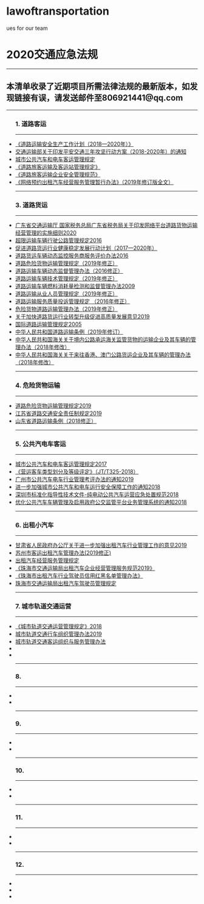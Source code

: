 # lawoftransportation
ues for our team
<h1>2020交通应急法规</h1>
<hr/>
<h2>本清单收录了近期项目所需法律法规的最新版本，如发现链接有误，请发送邮件至806921441@qq.com</h2>
<hr/>
<ul>
<h3>1. 道路客运</h3>
<hr/>
<li><a href="http://www.safehoo.com/Laws/Trade/Traffic/201806/1525566.shtml">《道路运输安全生产工作计划（2018—2020年）》</a></li>
<li><a href="http://www.gov.cn/xinwen/2018-08/05/content_5311895.htm"> 交通运输部关于印发平安交通三年攻坚行动方案（2018-2020年）的通知</a></li>
<li><a href="http://xxgk.mot.gov.cn/jigou/fgs/201703/t20170328_2973515.html"> 城市公共汽车和电车客运管理规定</a></li>
<li><a href="http://xxgk.mot.gov.cn/jigou/fgs/201604/t20160425_2973438.html">《道路旅客运输及客运站管理规定》</a></li>
<li><a href="http://www.gov.cn/gongbao/content/2018/content_5323097.htm">《道路旅客运输企业安全管理规范》</a></li>
<li><a href="http://www.waizi.org.cn/doc/75806.html">《网络预约出租汽车经营服务管理暂行办法》（2019年修订版全文）</a></li>
<hr/>
  <h3>3. 道路货运</h3>
  <hr/>
<li><a href="http://zhjt.zhuhai.gov.cn/attachment/0/222/222216/2486635.pdf">广东省交通运输厅 国家税务总局广东省税务局关于印发网络平台道路货物运输经营管理的实施细则2020</a></li>
<li><a href="http://xxgk.mot.gov.cn/jigou/fgs/201608/t20160830_2973474.html">超限运输车辆行驶公路管理规定2016</a></li>
<li><a href="http://www.chinatax.gov.cn/n810341/n810755/c2856681/content.html">促进道路货运行业健康稳定发展行动计划（2017—2020年）</a></li>
<li><a href="http://www.law-lib.com/law/law_view.asp?id=550889">道路货运车辆动态监控服务商服务评价办法2016</a></li>
<li><a href="http://www.waizi.org.cn/doc/74971.html">道路危险货物运输管理规定（2019年修正）</a></li>
<li><a href="http://xxgk.mot.gov.cn/jigou/fgs/201606/t20160613_2973463.html">道路运输车辆动态监督管理办法（2016修正）</a></li>
<li><a href="http://xxgk.mot.gov.cn/jigou/fgs/201907/t20190708_3222403.html">道路运输车辆技术管理规定（2019年修正）</a></li>
<li><a href="http://www.gov.cn/flfg/2009-08/14/content_1391941.html">道路运输车辆燃料消耗量检测和监督管理办法2009</a></li>
<li><a href="http://www.waizi.org.cn/doc/65214.html">道路运输从业人员管理规定（2019年修正）</a></li>
<li><a href="http://www.law-lib.com/law/law_view.aspid=541855">道路运输服务质量投诉管理规定 （2016年修正）</a></li>
<li><a href="http://xxgk.mot.gov.cn/jigou/fgs/201911/t20191128_3302982.html">危险货物道路运输管理办法（2019年修正）</a></li>
<li><a href="http://www.gov.cn/zhengce/content/2019-05/07/content_5389429.htm">关于加快道路货运行业转型升级促进高质量发展意见2019</a></li>
<li><a href="http://www.gov.cn/gongbao/content/2006/content_229193.htm">国际道路运输管理规定2005</a></li>
<li><a href="http://waizi.org.cn/doc/61450.html">中华人民共和国道路运输条例（2019年修订）</a></li>
<li><a href="http://www.gov.cn/zwgk/2007-08/15/content_717183.htm">中华人民共和国海关关于境内公路承运海关监管货物的运输企业及其车辆的管理办法（2018年修改）</a></li>
<li><a href="http://www.waizi.org.cn/doc/35345.html">中华人民共和国海关关于来往香港、澳门公路货运企业及其车辆的管理办法（2018年修改）</a></li>
<hr/>
<h3>4. 危险货物运输</h3>
<hr/>
<li><a href="http://xxgk.mot.gov.cn/jigou/fgs/201911/t20191128_3302982.html">道路危险货物运输管理规定2019</a></li>
<li><a href="http://www.jiangsu.gov.cn/art/2019/9/10/art_46144_8708665.html">江苏省道路交通安全责任制规定2019</a></li>
<li><a href="http://www.sdrd.gov.cn/articles/ch00023/201809/a81dfc3d-550d-4709-99c1-fa2fbd451c0d.shtml">山东省道路运输条例（2018修正）</a></li>
<hr/>
<h3>5. 公共汽电车客运</h3>
<hr/>
<li><a href="http://xxgk.mot.gov.cn/jigou/fgs/201703/t20170328_2973515.html">城市公共汽车和电车客运管理规定2017</a></li>
<li><a href="http://www.waizi.org.cn/bz/79395.html">《营运客车类型划分及等级评定》（JT/T325-2018）</a></li>
<li><a href="http://www.zc.gov.cn/fw/ztfw/grfw/jtfw/jdcfw/zcfg/content/post_3851090.html">广州市公共汽车电车行业管理考评办法的通知2019</a></li>
<li><a href="http://xxgk.mot.gov.cn/jigou/ysfws/201811/t20181109_3126913.html">进一步加强城市公共汽车和电车运行安全保障工作的通知2018</a></li>
<li><a href="http://sso.sz.gov.cn/cn/xxgk/zfxxgj/tzgg/201809/P020180911404898208663.pdf">深圳市标准化指导性技术文件-纯电动公共汽车运营应急处置规范2018</a></li>
<li><a href="http://jtys.sz.gov.cn/zwgk/xxgkml/zcfgjjd/gfxwjcx/201810/t20181030_14437517.htm">优化公共汽车车辆管理及启用政府公交监管平台业务管理系统的通知2018</a></li>
<hr/>
<h3> 6.  出租小汽车</h3>
<hr/>
<li><a href="http://www.gansu.gov.cn/art/2019/9/12/art_4786_428244.html">甘肃省人民政府办公厅关于进一步加强出租汽车行业管理工作的意见2019</a></li>
<li><a href="http://www.suzhou.gov.cn/szsrmzf/jtzcfg/202002/9804535f871e46db8044bf6ed5475835.shtml">苏州市客运出租汽车管理办法(2019修正)</a></li>
<li><a href="http://zhjt.zhuhai.gov.cn/zwgk/zcfg/dlys/content/post_2016609.html">出租汽车经营服务管理规定</a></li>
<li><a href="http://zhjt.zhuhai.gov.cn/zwgk/zcfg/dlys/content/post_2421190.html">《珠海市交通运输局出租汽车企业经营管理服务规范2019》</a></li>
<li><a href="http://zhjt.zhuhai.gov.cn/zwgk/zcfg/dlys/content/post_2416086.html">《珠海市出租汽车行业驾驶员信用红黑名单管理办法》</a></li>
<li><a href="http://cncc.bingj.com/cache.aspx?q=%e7%8f%a0%e6%b5%b7%e5%b8%82%e4%ba%a4%e9%80%9a%e8%bf%90%e8%be%93%e5%b1%80%e5%87%ba%e7%a7%9f%e6%b1%bd%e8%bd%a6%e9%a9%be%e9%a9%b6%e5%91%98%e7%ae%a1%e7%90%86%e8%a7%84%e5%ae%9a&d=4636967114119927&mkt=zh-CN&setlang=zh-CN&w=jZJcJNGY6188pjd6CWS4X70R0NUaQ87S">珠海市交通运输局出租汽车驾驶员管理规定</a></li>
<hr/>
<h3>7. 城市轨道交通运营</h3>
<hr/>
<li><a href="http://xxgk.mot.gov.cn/jigou/ysfws/201806/t20180622_3036141.html">《城市轨道交通运营管理规定》2018</a></li>
<li><a href="http://www.gov.cn/gongbao/content/2020/content_5477326.htm">城市轨道交通行车组织管理办法2019</a></li>
<li><a href="http://www.gov.cn/gongbao/content/2020/content_5480496.htm">城市轨道交通客运组织与服务管理办法</a></li>
<li><a href=""></a></li>
<li><a href=""></a></li>
<hr/>
<h3>8. </h3>
<hr/>
<li><a href=""></a></li>
<li><a href=""></a></li>
<hr/>
<h3>9. </h3>
<hr/>
<li><a href=""></a></li>
<li><a href=""></a></li>
<hr/>
<h3>10. </h3>
<hr/>
<li><a href=""></a></li>
<li><a href=""></a></li>
<hr/>
<h3>11. </h3>
<hr/>
<li><a href=""></a></li>
<li><a href=""></a></li>
<hr/>
<h3>12. </h3>
<hr/>
<li><a href=""></a></li>
<li><a href=""></a></li>

<li><a href=""></a></li>

<ul/>
